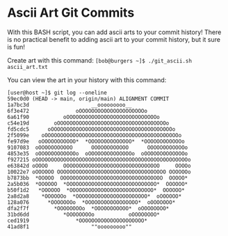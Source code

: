# Ascii Art Git Commits
With this BASH script, you can add ascii arts to your commit history!
There is no practical benefit to adding ascii art to your commit history, but it sure is fun!

Create art with this command:
```[bob@burgers ~]$ ./git_ascii.sh ascii_art.txt```

You can view the art in your history with this command:
```
[user@host ~]$ git log --oneline
59ec0d0 (HEAD -> main, origin/main) ALIGNMENT COMMIT
1a7bc3d                    __ooooooooo__
6f3e472               oOOOOOOOOOOOOOOOOOOOOOo
6a61f90           oOOOOOOOOOOOOOOOOOOOOOOOOOOOOOo
c54e19d        oOOOOOOOOOOOOOOOOOOOOOOOOOOOOOOOOOOOo
fd5cdc5      oOOOOOOOOOOOOOOOOOOOOOOOOOOOOOOOOOOOOOOOo
2f5099e    oOOOOOOOOOOOOOOOOOOOOOOOOOOOOOOOOOOOOOOOOOOOo
fe97d9e   oOOOOOOOOOOO*  *OOOOOOOOOOOOOO*  *OOOOOOOOOOOOo
9107083  oOOOOOOOOOOO      OOOOOOOOOOOO      OOOOOOOOOOOOo
4853e35  oOOOOOOOOOOOOo  oOOOOOOOOOOOOOOo  oOOOOOOOOOOOOOo
f927215 oOOOOOOOOOOOOOOOOOOOOOOOOOOOOOOOOOOOOOOOOOOOOOOOOOo
e63842d oOOOO     OOOOOOOOOOOOOOOOOOOOOOOOOOOOOOO     OOOOo
10022e7 oOOOOOO OOOOOOOOOOOOOOOOOOOOOOOOOOOOOOOOOOO OOOOOOo
b7873bb  *OOOOO  OOOOOOOOOOOOOOOOOOOOOOOOOOOOOOOOO  OOOOO*
2a5b036  *OOOOOO  *OOOOOOOOOOOOOOOOOOOOOOOOOOOOO*  OOOOOO*
b50f1d2   *OOOOOO  *OOOOOOOOOOOOOOOOOOOOOOOOOOO*  OOOOOO*
2a8d2a8    *OOOOOOo  *OOOOOOOOOOOOOOOOOOOOOOO*  oOOOOOO*
128a076      *OOOOOOOo  *OOOOOOOOOOOOOOOOO*  oOOOOOOO*
dfa2f7f        *OOOOOOOOo  *OOOOOOOOOOO*  oOOOOOOOO*
31bd6dd           *OOOOOOOOo           oOOOOOOOO*
ced1919               *OOOOOOOOOOOOOOOOOOOOO*
41ad8f1                    ""ooooooooo""
```
